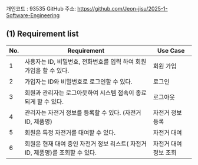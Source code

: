 개인코드 : 93535
GitHub 주소: https://github.com/Jeon-jisu/2025-1-Software-Engineering

## (1) Requirement list

| No. | Requirement | Use Case |
| --- | --- | --- |
| 1 | 사용자는 ID, 비밀번호, 전화번호를 입력 하여 회원 가입을 할 수 있다. | 회원 가입 |
| 2 | 가입자는 ID와 비밀번호로 로그인할 수 있다. | 로그인 |
| 3 | 회원과 관리자는 로그아웃하여 시스템 접속이 종료되게 할 수 있다. | 로그아웃 |
| 4 | 관리자는 자전거 정보를 등록할 수 있다. (자전거 ID, 제품명) | 자전거 정보 등록 |
| 5 | 회원은 특정 자전거를 대여할 수 있다. | 자전거 대여 |
| 6 | 회원은 현재 대여 중인 자전거 정보 리스트( 자전거 ID, 제품명)를 조회할 수 있다. | 자전거 대여 정보 조회 |